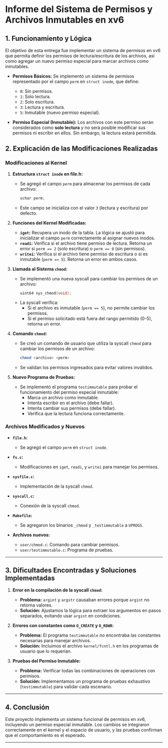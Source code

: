 # Informe del Sistema de Permisos y Archivos Inmutables en xv6

## 1. Funcionamiento y Lógica

El objetivo de esta entrega fue implementar un sistema de permisos en xv6 que permita definir los permisos de lectura/escritura de los archivos, así como agregar un nuevo permiso especial para marcar archivos como inmutables.

- **Permisos Básicos:**
  Se implementó un sistema de permisos representado por el campo `perm` en `struct inode`, que define:
  - `0`: Sin permisos.
  - `1`: Solo lectura.
  - `2`: Solo escritura.
  - `3`: Lectura y escritura.
  - `5`: Inmutable (nuevo permiso especial).

- **Permiso Especial (Inmutable):**
  Los archivos con este permiso serán considerados como **solo lectura** y no será posible modificar sus permisos ni escribir en ellos. Sin embargo, la lectura estará permitida.

## 2. Explicación de las Modificaciones Realizadas

### Modificaciones al Kernel

1. **Estructura `struct inode` en file.h:**
   - Se agregó el campo `perm` para almacenar los permisos de cada archivo:
     ```c
     uchar perm;
     ```
   - Este campo se inicializa con el valor `3` (lectura y escritura) por defecto.

2. **Funciones del Kernel Modificadas:**
   - **`iget`:** Recupera un inodo de la tabla. La lógica se ajustó para inicializar el campo `perm` correctamente al asignar nuevos inodos.
   - **`readi`:** Verifica si el archivo tiene permiso de lectura. Retorna un error si `perm == 2` (solo escritura) o `perm == 0` (sin permisos).
   - **`writei`:** Verifica si el archivo tiene permiso de escritura o si es inmutable (`perm == 5`). Retorna un error en ambos casos.

3. **Llamada al Sistema `chmod`:**
   - Se implementó una nueva syscall para cambiar los permisos de un archivo:
     ```c
     uint64 sys_chmod(void);
     ```
   - La syscall verifica:
     - Si el archivo es inmutable (`perm == 5`), no permite cambiar los permisos.
     - Si el permiso solicitado está fuera del rango permitido (0-5), retorna un error.

4. **Comando `chmod`:**
   - Se creó un comando de usuario que utiliza la syscall `chmod` para cambiar los permisos de un archivo:
     ```sh
     chmod <archivo> <perm>
     ```
   - Se validan los permisos ingresados para evitar valores inválidos.

5. **Nuevo Programa de Pruebas:**
   - Se implementó el programa `testimmutable` para probar el funcionamiento del permiso especial inmutable:
     - Marca un archivo como inmutable.
     - Intenta escribir en el archivo (debe fallar).
     - Intenta cambiar sus permisos (debe fallar).
     - Verifica que la lectura funciona correctamente.

### Archivos Modificados y Nuevos
- **`file.h`:**
  - Se agregó el campo `perm` en `struct inode`.

- **`fs.c`:**
  - Modificaciones en `iget`, `readi`, y `writei` para manejar los permisos.

- **`sysfile.c`:**
  - Implementación de la syscall `chmod`.

- **`syscall.c`:**
  - Conexión de la syscall `chmod`.

- **`Makefile`:**
  - Se agregaron los binarios `_chmod` y `_testimmutable` a `UPROGS`.

- **Archivos nuevos:**
  - `user/chmod.c`: Comando para cambiar permisos.
  - `user/testimmutable.c`: Programa de pruebas.

---

## 3. Dificultades Encontradas y Soluciones Implementadas

1. **Error en la compilación de la syscall `chmod`:**
   - **Problema:** `argint` y `argstr` causaban errores porque `argint` no retorna valores.
   - **Solución:** Ajustamos la lógica para extraer los argumentos en pasos separados, evitando usar `argint` en condiciones.

2. **Errores con constantes como `O_CREATE` y `O_RDWR`:**
   - **Problema:** El programa `testimmutable` no encontraba las constantes necesarias para manejar archivos.
   - **Solución:** Incluimos el archivo `kernel/fcntl.h` en los programas de usuario que lo requerían.

3. **Pruebas del Permiso Inmutable:**
   - **Problema:** Verificar todas las combinaciones de operaciones con permisos.
   - **Solución:** Implementamos un programa de pruebas exhaustivo (`testimmutable`) para validar cada escenario.

---

## 4. Conclusión

Este proyecto implementa un sistema funcional de permisos en xv6, incluyendo un permiso especial inmutable. Los cambios se integraron correctamente en el kernel y el espacio de usuario, y las pruebas confirman que el comportamiento es el esperado.

---



